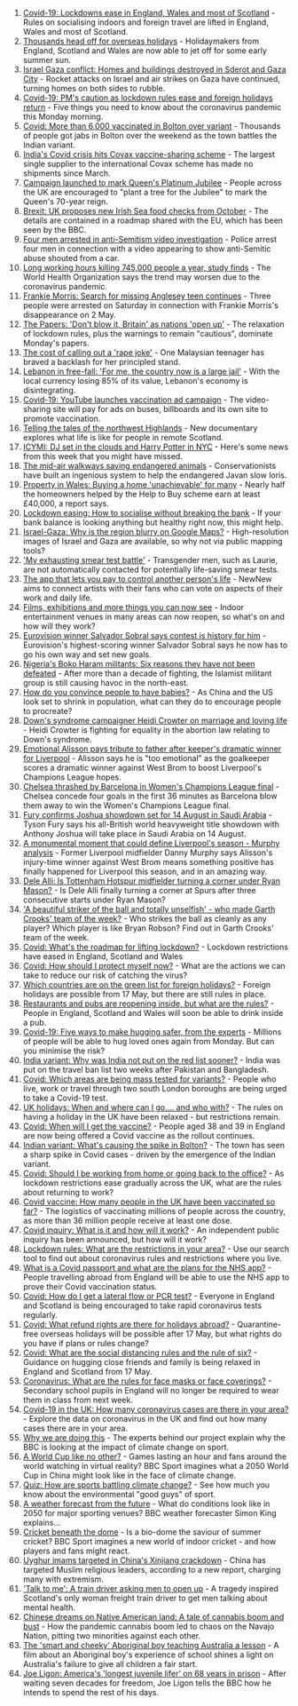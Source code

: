 1. [Covid-19: Lockdowns ease in England, Wales and most of Scotland](https://www.bbc.co.uk/news/uk-57136140) - Rules on socialising indoors and foreign travel are lifted in England, Wales and most of Scotland.
2. [Thousands head off for overseas holidays](https://www.bbc.co.uk/news/business-57138371) - Holidaymakers from England, Scotland and Wales are now able to jet off for some early summer sun.
3. [Israel Gaza conflict: Homes and buildings destroyed in Sderot and Gaza City](https://www.bbc.co.uk/news/world-middle-east-57138838) - Rocket attacks on Israel and air strikes on Gaza have continued, turning homes on both sides to rubble.
4. [Covid-19: PM's caution as lockdown rules ease and foreign holidays return](https://www.bbc.co.uk/news/uk-57138062) - Five things you need to know about the coronavirus pandemic this Monday morning.
5. [Covid: More than 6,000 vaccinated in Bolton over variant](https://www.bbc.co.uk/news/uk-england-manchester-57140919) - Thousands of people got jabs in Bolton over the weekend as the town battles the Indian variant.
6. [India's Covid crisis hits Covax vaccine-sharing scheme](https://www.bbc.co.uk/news/world-57135368) - The largest single supplier to the international Covax scheme has made no shipments since March.
7. [Campaign launched to mark Queen's Platinum Jubilee](https://www.bbc.co.uk/news/uk-57137057) - People across the UK are encouraged to "plant a tree for the Jubilee" to mark the Queen's 70-year reign.
8. [Brexit: UK proposes new Irish Sea food checks from October](https://www.bbc.co.uk/news/uk-northern-ireland-57133682) - The details are contained in a roadmap shared with the EU, which has been seen by the BBC.
9. [Four men arrested in anti-Semitism video investigation](https://www.bbc.co.uk/news/uk-57137151) - Police arrest four men in connection with a video appearing to show anti-Semitic abuse shouted from a car.
10. [Long working hours killing 745,000 people a year, study finds](https://www.bbc.co.uk/news/business-57139434) - The World Health Organization says the trend may worsen due to the coronavirus pandemic.
11. [Frankie Morris: Search for missing Anglesey teen continues](https://www.bbc.co.uk/news/uk-wales-57136812) - Three people were arrested on Saturday in connection with Frankie Morris's disappearance on 2 May.
12. [The Papers: 'Don't blow it, Britain' as nations 'open up'](https://www.bbc.co.uk/news/blogs-the-papers-57138778) - The relaxation of lockdown rules, plus the warnings to remain "cautious", dominate Monday's papers.
13. [The cost of calling out a 'rape joke'](https://www.bbc.co.uk/news/world-asia-57086480) - One Malaysian teenager has braved a backlash for her principled stand.
14. [Lebanon in free-fall: 'For me, the country now is a large jail'](https://www.bbc.co.uk/news/world-middle-east-57118303) - With the local currency losing 85% of its value, Lebanon's economy is disintegrating.
15. [Covid-19: YouTube launches vaccination ad campaign](https://www.bbc.co.uk/news/technology-57122216) - The video-sharing site will pay for ads on buses, billboards and its own site to promote vaccination.
16. [Telling the tales of the northwest Highlands](https://www.bbc.co.uk/news/entertainment-arts-57123245) - New documentary explores what life is like for people in remote Scotland.
17. [ICYMI: DJ set in the clouds and Harry Potter in NYC](https://www.bbc.co.uk/news/world-57119349) - Here's some news from this week that you might have missed.
18. [The mid-air walkways saving endangered animals](https://www.bbc.co.uk/news/stories-57105250) - Conservationists have built an ingenious system to help the endangered Javan slow loris.
19. [Property in Wales: Buying a home 'unachievable' for many](https://www.bbc.co.uk/news/uk-wales-56996107) - Nearly half the homeowners helped by the Help to Buy scheme earn at least £40,000, a report says.
20. [Lockdown easing: How to socialise without breaking the bank](https://www.bbc.co.uk/news/newsbeat-57117336) - If your bank balance is looking anything but healthy right now, this might help.
21. [Israel-Gaza: Why is the region blurry on Google Maps?](https://www.bbc.co.uk/news/57102499) - High-resolution images of Israel and Gaza are available, so why not via public mapping tools?
22. ['My exhausting smear test battle'](https://www.bbc.co.uk/news/health-56942480) - Transgender men, such as Laurie, are not automatically contacted for potentially life-saving smear tests.
23. [The app that lets you pay to control another person's life](https://www.bbc.co.uk/news/business-57085557) - NewNew aims to connect artists with their fans who can vote on aspects of their work and daily life.
24. [Films, exhibitions and more things you can now see](https://www.bbc.co.uk/news/entertainment-arts-57098474) - Indoor entertainment venues in many areas can now reopen, so what's on and how will they work?
25. [Eurovision winner Salvador Sobral says contest is history for him](https://www.bbc.co.uk/news/entertainment-arts-57088352) - Eurovision's highest-scoring winner Salvador Sobral says he now has to go his own way and set new goals.
26. [Nigeria's Boko Haram militants: Six reasons they have not been defeated](https://www.bbc.co.uk/news/world-africa-57117296) - After more than a decade of fighting, the Islamist militant group is still causing havoc in the north-east.
27. [How do you convince people to have babies?](https://www.bbc.co.uk/news/world-57112631) - As China and the US look set to shrink in population, what can they do to encourage people to procreate?
28. [Down's syndrome campaigner Heidi Crowter on marriage and loving life](https://www.bbc.co.uk/news/uk-england-coventry-warwickshire-57089602) - Heidi Crowter is fighting for equality in the abortion law relating to Down's syndrome.
29. [Emotional Alisson pays tribute to father after keeper's dramatic winner for Liverpool](https://www.bbc.co.uk/sport/football/57137796) - Alisson says he is "too emotional" as the goalkeeper scores a dramatic winner against West Brom to boost Liverpool's Champions League hopes.
30. [Chelsea thrashed by Barcelona in Women's Champions League final](https://www.bbc.co.uk/sport/football/57102472) - Chelsea concede four goals in the first 36 minutes as Barcelona blow them away to win the Women's Champions League final.
31. [Fury confirms Joshua showdown set for 14 August in Saudi Arabia](https://www.bbc.co.uk/sport/boxing/56754526) - Tyson Fury says his all-British world heavyweight title showdown with Anthony Joshua will take place in Saudi Arabia on 14 August.
32. [A monumental moment that could define Liverpool's season - Murphy analysis](https://www.bbc.co.uk/sport/football/57131323) - Former Liverpool midfielder Danny Murphy says Alisson's injury-time winner against West Brom means something positive has finally happened for Liverpool this season, and in an amazing way.
33. [Dele Alli: Is Tottenham Hotspur midfielder turning a corner under Ryan Mason?](https://www.bbc.co.uk/sport/football/57137791) - Is Dele Alli finally turning a corner at Spurs after three consecutive starts under Ryan Mason?
34. ['A beautiful striker of the ball and totally unselfish' - who made Garth Crooks' team of the week?](https://www.bbc.co.uk/sport/football/57138415) - Who strikes the ball as cleanly as any player? Which player is like Bryan Robson? Find out in Garth Crooks' team of the week.
35. [Covid: What's the roadmap for lifting lockdown?](https://www.bbc.co.uk/news/explainers-52530518) - Lockdown restrictions have eased in England, Scotland and Wales
36. [Covid: How should I protect myself now?](https://www.bbc.co.uk/news/health-57087517) - What are the actions we can take to reduce our risk of catching the virus?
37. [Which countries are on the green list for foreign holidays?](https://www.bbc.co.uk/news/explainers-52544307) - Foreign holidays are possible from 17 May, but there are still rules in place.
38. [Restaurants and pubs are reopening inside, but what are the rules?](https://www.bbc.co.uk/news/business-52977388) - People in England, Scotland and Wales will soon be able to drink inside a pub.
39. [Covid-19: Five ways to make hugging safer, from the experts](https://www.bbc.co.uk/news/uk-57083571) - Millions of people will be able to hug loved ones again from Monday. But can you minimise the risk?
40. [India variant: Why was India not put on the red list sooner?](https://www.bbc.co.uk/news/56801288) - India was put on the travel ban list two weeks after Pakistan and Bangladesh.
41. [Covid: Which areas are being mass tested for variants?](https://www.bbc.co.uk/news/explainers-54872039) - People who live, work or travel through two south London boroughs are being urged to take a Covid-19 test.
42. [UK holidays: When and where can I go.... and who with?](https://www.bbc.co.uk/news/explainers-52646738) - The rules on having a holiday in the UK have been relaxed - but restrictions remain.
43. [Covid: When will I get the vaccine?](https://www.bbc.co.uk/news/health-55045639) - People aged 38 and 39 in England are now being offered a Covid vaccine as the rollout continues.
44. [Indian variant: What's causing the spike in Bolton?](https://www.bbc.co.uk/news/health-57094274) - The town has seen a sharp spike in Covid cases - driven by the emergence of the Indian variant.
45. [Covid: Should I be working from home or going back to the office?](https://www.bbc.co.uk/news/business-52567567) - As lockdown restrictions ease gradually across the UK, what are the rules about returning to work?
46. [Covid vaccine: How many people in the UK have been vaccinated so far?](https://www.bbc.co.uk/news/health-55274833) - The logistics of vaccinating millions of people across the country, as more than 36 million people receive at least one dose.
47. [Covid inquiry: What is it and how will it work?](https://www.bbc.co.uk/news/explainers-57085964) - An independent public inquiry has been announced, but how will it work?
48. [Lockdown rules: What are the restrictions in your area?](https://www.bbc.co.uk/news/uk-54373904) - Use our search tool to find out about coronavirus rules and restrictions where you live.
49. [What is a Covid passport and what are the plans for the NHS app?](https://www.bbc.co.uk/news/explainers-55718553) - People travelling abroad from England will be able to use the NHS app to prove their Covid vaccination status.
50. [Covid: How do I get a lateral flow or PCR test?](https://www.bbc.co.uk/news/health-51943612) - Everyone in England and Scotland is being encouraged to take rapid coronavirus tests regularly.
51. [Covid: What refund rights are there for holidays abroad?](https://www.bbc.co.uk/news/business-51615412) - Quarantine-free overseas holidays will be possible after 17 May, but what rights do you have if plans or rules change?
52. [Covid: What are the social distancing rules and the rule of six?](https://www.bbc.co.uk/news/uk-51506729) - Guidance on hugging close friends and family is being relaxed in England and Scotland from 17 May.
53. [Coronavirus: What are the rules for face masks or face coverings?](https://www.bbc.co.uk/news/health-51205344) - Secondary school pupils in England will no longer be required to wear them in class from next week.
54. [Covid-19 in the UK: How many coronavirus cases are there in your area?](https://www.bbc.co.uk/news/uk-51768274) - Explore the data on coronavirus in the UK and find out how many cases there are in your area.
55. [Why we are doing this](https://www.bbc.co.uk/sport/56972366) - The experts behind our project explain why the BBC is looking at the impact of climate change on sport.
56. [A World Cup like no other?](https://www.bbc.co.uk/sport/56972365) - Games lasting an hour and fans around the world watching in virtual reality? BBC Sport imagines what a 2050 World Cup in China might look like in the face of climate change.
57. [Quiz: How are sports battling climate change?](https://www.bbc.co.uk/sport/57068988) - See how much you know about the environmental "good guys" of sport.
58. [A weather forecast from the future](https://www.bbc.co.uk/sport/56972367) - What do conditions look like in 2050 for major sporting venues? BBC weather forecaster Simon King explains...
59. [Cricket beneath the dome](https://www.bbc.co.uk/sport/56972368) - Is a bio-dome the saviour of summer cricket? BBC Sport imagines a new world of indoor cricket - and how players and fans might react.
60. [Uyghur imams targeted in China's Xinjiang crackdown](https://www.bbc.co.uk/news/world-asia-china-56986057) - China has targeted Muslim religious leaders, according to a new report, charging many with extremism.
61. ['Talk to me': A train driver asking men to open up](https://www.bbc.co.uk/news/stories-57060971) - A tragedy inspired Scotland's only woman freight train driver to get men talking about mental health.
62. [Chinese dreams on Native American land: A tale of cannabis boom and bust](https://www.bbc.co.uk/news/world-us-canada-56835897) - How the pandemic cannabis boom led to chaos on the Navajo Nation, pitting two minorities against each other.
63. [The 'smart and cheeky' Aboriginal boy teaching Australia a lesson](https://www.bbc.co.uk/news/stories-56544429) - A film about an Aboriginal boy's experience of school shines a light on Australia's failure to give all children a fair start.
64. [Joe Ligon: America's 'longest juvenile lifer' on 68 years in prison](https://www.bbc.co.uk/news/world-us-canada-57022924) - After waiting seven decades for freedom, Joe Ligon tells the BBC how he intends to spend the rest of his days.

